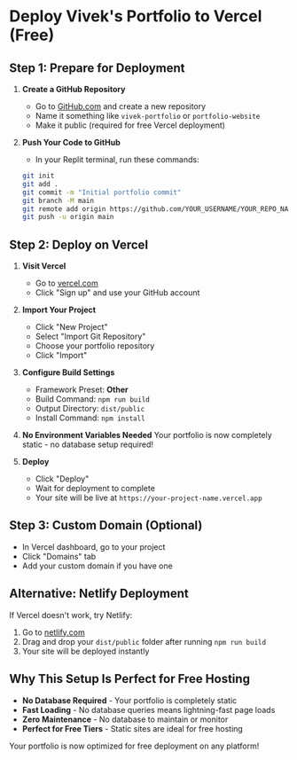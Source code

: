 # Deploy Vivek's Portfolio to Vercel (Free)

## Step 1: Prepare for Deployment

1. **Create a GitHub Repository**
   - Go to [GitHub.com](https://github.com) and create a new repository
   - Name it something like `vivek-portfolio` or `portfolio-website`
   - Make it public (required for free Vercel deployment)

2. **Push Your Code to GitHub**
   - In your Replit terminal, run these commands:
   ```bash
   git init
   git add .
   git commit -m "Initial portfolio commit"
   git branch -M main
   git remote add origin https://github.com/YOUR_USERNAME/YOUR_REPO_NAME.git
   git push -u origin main
   ```

## Step 2: Deploy on Vercel

1. **Visit Vercel**
   - Go to [vercel.com](https://vercel.com)
   - Click "Sign up" and use your GitHub account

2. **Import Your Project**
   - Click "New Project"
   - Select "Import Git Repository"
   - Choose your portfolio repository
   - Click "Import"

3. **Configure Build Settings**
   - Framework Preset: **Other**
   - Build Command: `npm run build`
   - Output Directory: `dist/public`
   - Install Command: `npm install`

4. **No Environment Variables Needed**
   Your portfolio is now completely static - no database setup required!

5. **Deploy**
   - Click "Deploy"
   - Wait for deployment to complete
   - Your site will be live at `https://your-project-name.vercel.app`

## Step 3: Custom Domain (Optional)

- In Vercel dashboard, go to your project
- Click "Domains" tab
- Add your custom domain if you have one

## Alternative: Netlify Deployment

If Vercel doesn't work, try Netlify:

1. Go to [netlify.com](https://netlify.com)
2. Drag and drop your `dist/public` folder after running `npm run build`
3. Your site will be deployed instantly

## Why This Setup Is Perfect for Free Hosting

- **No Database Required** - Your portfolio is completely static
- **Fast Loading** - No database queries means lightning-fast page loads
- **Zero Maintenance** - No database to maintain or monitor
- **Perfect for Free Tiers** - Static sites are ideal for free hosting

Your portfolio is now optimized for free deployment on any platform!
